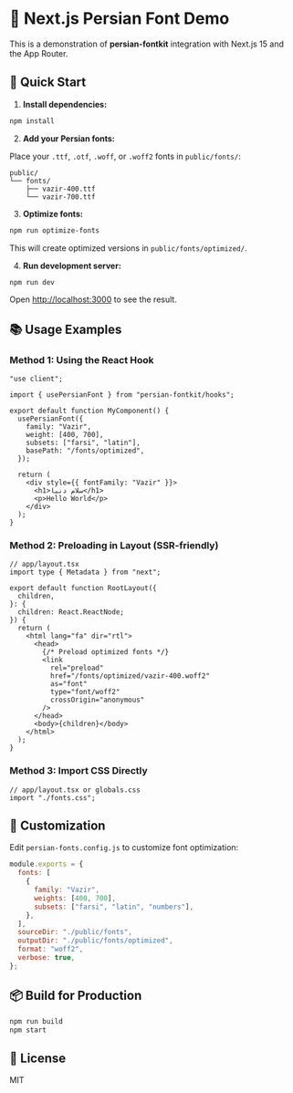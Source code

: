 # 📝 Next.js Persian Font Demo

This is a demonstration of **persian-fontkit** integration with Next.js 15 and the App Router.

## 🚀 Quick Start

1. **Install dependencies:**

```bash
npm install
```

2. **Add your Persian fonts:**

Place your `.ttf`, `.otf`, `.woff`, or `.woff2` fonts in `public/fonts/`:

```
public/
└── fonts/
    ├── vazir-400.ttf
    └── vazir-700.ttf
```

3. **Optimize fonts:**

```bash
npm run optimize-fonts
```

This will create optimized versions in `public/fonts/optimized/`.

4. **Run development server:**

```bash
npm run dev
```

Open [http://localhost:3000](http://localhost:3000) to see the result.

## 📚 Usage Examples

### Method 1: Using the React Hook

```tsx
"use client";

import { usePersianFont } from "persian-fontkit/hooks";

export default function MyComponent() {
  usePersianFont({
    family: "Vazir",
    weight: [400, 700],
    subsets: ["farsi", "latin"],
    basePath: "/fonts/optimized",
  });

  return (
    <div style={{ fontFamily: "Vazir" }}>
      <h1>سلام دنیا</h1>
      <p>Hello World</p>
    </div>
  );
}
```

### Method 2: Preloading in Layout (SSR-friendly)

```tsx
// app/layout.tsx
import type { Metadata } from "next";

export default function RootLayout({
  children,
}: {
  children: React.ReactNode;
}) {
  return (
    <html lang="fa" dir="rtl">
      <head>
        {/* Preload optimized fonts */}
        <link
          rel="preload"
          href="/fonts/optimized/vazir-400.woff2"
          as="font"
          type="font/woff2"
          crossOrigin="anonymous"
        />
      </head>
      <body>{children}</body>
    </html>
  );
}
```

### Method 3: Import CSS Directly

```tsx
// app/layout.tsx or globals.css
import "./fonts.css";
```

## 🎨 Customization

Edit `persian-fonts.config.js` to customize font optimization:

```js
module.exports = {
  fonts: [
    {
      family: "Vazir",
      weights: [400, 700],
      subsets: ["farsi", "latin", "numbers"],
    },
  ],
  sourceDir: "./public/fonts",
  outputDir: "./public/fonts/optimized",
  format: "woff2",
  verbose: true,
};
```

## 📦 Build for Production

```bash
npm run build
npm start
```

## 📄 License

MIT

